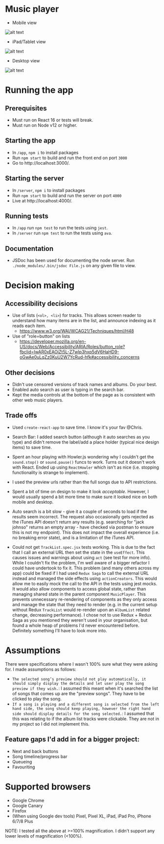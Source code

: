# Music player
- Mobile view

![alt text](./assets/screenshot-mobile-adj.png "Screenshot of app with mobile view")

- iPad/Tablet view

![alt text](./assets/screenshot-ipad-adj.png "Screenshot of app with tablet view")

- Desktop view

![alt text](./assets/screenshot-desktop-adj.png "Screenshot of app with desktop view")

# Running the app
## Prerequisites
- Must run on React 16 or tests will break.
- Must run on Node v12 or higher.

## Starting the app

-  In `/app`, `npm i` to install packages
-  Run `npm start` to build and run the front end on port `3000`
-  Go to http://localhost:3000/.

## Starting the server
-  In `/server`, `npm i` to install packages
-  Run `npm start` to build and run the server on port `4000`
-  Live at http://localhost:4000/.

## Running tests

-  In `/app` run `npm test` to run the tests using `jest`.
-  In `/server` run `npm test` to run the tests using `ava`.

## Documentation

-  JSDoc has been used for documenting the node server. Run `./node_modules/.bin/jsdoc File.js` on any given file to view.

# Decision making
## Accessibility decisions

- Use of lists (`<ol>, <li>`) for tracks. This allows screen reader to understand how many items are in the list, and announce indexing as it reads each item.
    - https://www.w3.org/WAI/WCAG21/Techniques/html/H48
- Use of "role=button" on lists
    - https://developer.mozilla.org/en-US/docs/Web/Accessibility/ARIA/Roles/button_role?fbclid=IwAR0xEAOiZt5L-Z7wIp3hxp5dV6HaHD9-oGwAe0uLqZz0KuU2W7YcRud-hfk#accessibility_concerns

## Other decisions
- Didn't use censored versions of track names and albums. Do your best.
- Enabled auto search as user is typing in the search bar.
- Kept the media controls at the bottom of the page as is consistent with other web music players.

## Trade offs
- Used `create-react-app` to save time. I know it's your fav @Chris.

- Search Bar: I added search button (although it auto searches as you type) and didn't remove the label/add a place holder (typical nice design items) to save time.

- Spent an hour playing with Howler.js wondering why I couldn't get the `sound.stop()` or `sound.pause()` funcs to work. Turns out it doesn't work with React. Ended up using `ReactHowler` which isn't as nice (i.e. stopping functionality is strange to implement).

- I used the preview urls rather than the full songs due to API restrictions.

- Spent a bit of time on design to make it look *acceptable*. However, I would usually spend a bit more time to make sure it looked nice on both mobile and desktop.

- Auto search is a bit slow - give it a couple of seconds to load if the results seem incorrect. The request also occasionally gets rejected as the iTunes API doesn't return any results (e.g. searching for "jack johnso" returns an empty array - have checked via postman to ensure this is not my endpoint). This does not impact the overall experience (i.e. no breaking error state), and is a limitation of the iTunes API.

- Could not get `TrackList.spec.jsx` tests working. This is due to the fact that I call an external URL then set the state in the `useEffect`. This causes issues and warnings about using `act` (see test for more info). While I couldn't fix the problem, I'm well aware of a bigger refactor I could have undertook to fix it. This problem (and many others across my app) could be fixed if I had used `Redux Saga` to call the external URL instead and managed the side effects using `actionCreators`. This would allow me to easily mock the call to the API in the tests using jest mocks. It would also allow components to access global state, rather than managing shared state in the parent component `MusicPlayer`. This prevents unnecessary re-rendering of components as they only access and manage the state that they need to render (e.g. in the current setup without Redux `TrackList` would re-render upon an `AlbumList` related change, decreasing performance). I chose not to use Redux + Redux Saga as you mentioned they weren't used in your organisation, but found a whole heap of problems I'd never encountered before. Definitely something I'll have to look more into.

# Assumptions
There were specifications where I wasn't 100% sure what they were asking for. I made assumptions as follows:

- `The selected song’s preview should not play automatically, it should simply display the details and let user play the song preview if they wish.`: I assumed this meant when it's searched the list of songs that comes up are the "preview songs". They have to be clicked to play the song.
- `If a song is playing and a different song is selected from the left hand side, the song should keep playing, however the right hand side should display details for the song selected.`: I assumed that this was relating to if the album list tracks were clickable. They are not in my project so I did not implement this.

## Feature gaps I'd add in for a bigger project:
- Next and back buttons
- Song timeline/progress bar
- Queueing
- Favouriting

# Supported browsers
- Google Chrome
- Google Canary
- Firefox
- (When using Google dev tools) Pixel, Pixel XL, iPad, iPad Pro, iPhone 6/7/8 Plus

NOTE: I tested all the above at >=100% magnification. I didn't support any lower levels of magnification (<100%).
